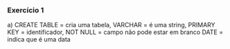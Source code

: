 ### Exercício 1
a) CREATE TABLE = cria uma tabela,
VARCHAR = é uma string,
PRIMARY KEY = identificador,
NOT NULL = campo não pode estar em branco
DATE = indica que é uma data